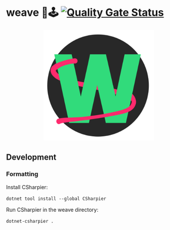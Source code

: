 # weave 🧵🕹️ [![Quality Gate Status](https://sonarcloud.io/api/project_badges/measure?project=weave-game_weave&metric=alert_status)](https://sonarcloud.io/summary/new_code?id=weave-game_weave)

<div align="center">
  <img width="300" src="readme/logo.png">
</div>

## Development

### Formatting

Install CSharpier:

```
dotnet tool install --global CSharpier
```

Run CSharpier in the weave directory:

```
dotnet-csharpier .
```
